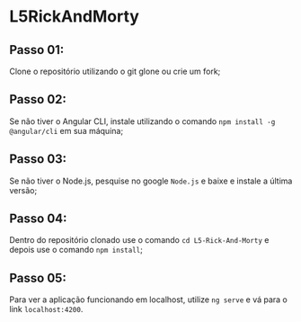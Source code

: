 # L5RickAndMorty

## Passo 01:

Clone o repositório utilizando o git glone ou crie um fork;

## Passo 02:

Se não tiver o Angular CLI, instale utilizando o comando `npm install -g @angular/cli` em sua máquina;

## Passo 03:

Se não tiver o Node.js, pesquise no google `Node.js` e baixe e instale a última versão;

## Passo 04:

Dentro do repositório clonado use o comando `cd L5-Rick-And-Morty` e depois use o comando `npm install`;

## Passo 05:

Para ver a aplicação funcionando em localhost, utilize `ng serve` e vá para o link `localhost:4200`.